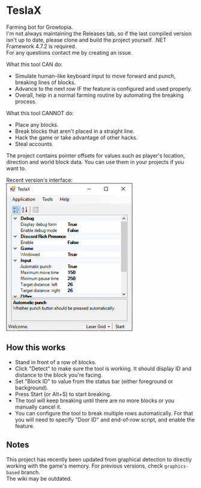 # TeslaX
Farming bot for Growtopia.  
I'm not always maintaining the Releases tab, so if the last compiled version isn't up to date, please clone and build the project yourself. .NET Framework 4.7.2 is required.  
For any questions contact me by creating an issue.

What this tool CAN do:
 - Simulate human-like keyboard input to move forward and punch, breaking lines of blocks.
 - Advance to the next row IF the feature is configured and used properly.
 - Overall, help in a normal farming routine by automating the breaking process.

What this tool CANNOT do:
 - Place any blocks.
 - Break blocks that aren't placed in a straight line.
 - Hack the game or take advantage of other hacks.
 - Steal accounts.

The project contains pointer offsets for values such as player's location, direction and world block data. You can use them in your projects if you want to.

Recent version's interface:  
![Window](shot.PNG)

## How this works
 - Stand in front of a row of blocks.
 - Click "Detect" to make sure the tool is working. It should display ID and distance to the block you're facing.
 - Set "Block ID" to value from the status bar (either foreground or background).
 - Press Start (or Alt+S) to start breaking.
 - The tool will keep breaking until there are no more blocks or you manually cancel it.
 - You can configure the tool to break multiple rows automatically. For that you will need to specify "Door ID" and end-of-row script, and enable the feature.

## Notes
This project has recently been updated from graphical detection to directly working with the game's memory. For previous versions, check `graphics-based` branch.  
The wiki may be outdated.
